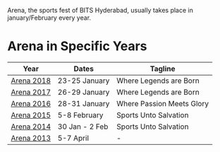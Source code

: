 <!-- TITLE: Arena -->
<!-- SUBTITLE: Arena is the sports fest of BITS Hyderabad. -->

Arena, the sports fest of BITS Hyderabad, usually takes place in january/February every year. 
# Arena in Specific Years
<center>

| Year | Dates | Tagline |
| --- | --- | --- |
| [Arena 2018](/fests/arena/2018) | 23-25 January | Where Legends are Born |
| [Arena 2017](/fests/arena/2017) | 26-29 January | Where Legends are Born |
| [Arena 2016](/fests/arena/2016) | 28-31 January | Where Passion Meets Glory | 
| [Arena 2015](/fests/arena/2015) | 5-8 February | Sports Unto Salvation |
| [Arena 2014](/fests/arena/2014) | 30 Jan - 2 Feb | Sports Unto Salvation |
| [Arena 2013](/fests/arena/2013) | 5-7 April | - |

</center>